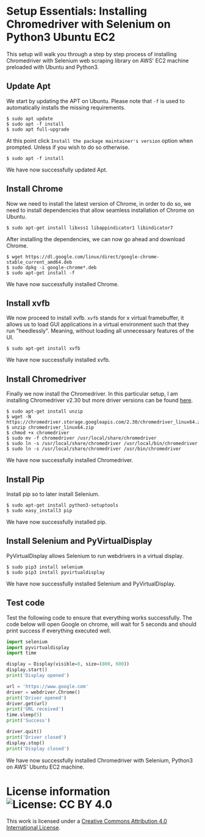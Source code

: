 # Setup Essentials: Installing Chromedriver with Selenium on Python3 Ubuntu EC2

This setup will walk you through a step by step process of installing Chromedriver with Selenium web scraping library on AWS' EC2 machine preloaded with Ubuntu and Python3.

## Update Apt
We start by updating the APT on Ubuntu. Please note that ```-f``` is used to automatically installs the missing requirements.
```
$ sudo apt update
$ sudo apt -f install
$ sudo apt full-upgrade
```
At this point click ```Install the package maintainer's version``` option when prompted. Unless if you wish to do so otherwise.
```
$ sudo apt -f install
```
We have now successfully updated Apt.

## Install Chrome
Now we need to install the latest version of Chrome, in order to do so, we need to install dependencies that allow seamless installation of Chrome on Ubuntu.
```
$ sudo apt-get install libxss1 libappindicator1 libindicator7
```
After installing the dependencies, we can now go ahead and download Chrome.
```
$ wget https://dl.google.com/linux/direct/google-chrome-stable_current_amd64.deb
$ sudo dpkg -i google-chrome*.deb
$ sudo apt-get install -f
```
We have now successfully installed Chrome.

## Install xvfb
We now proceed to install xvfb. ```xvfb``` stands for x virtual framebuffer, it allows us to load GUI applications in a virtual environment such that they run "heedlessly". Meaning, without loading all unnecessary features of the UI.
```
$ sudo apt-get install xvfb
```
We have now successfully installed xvfb.

## Install Chromedriver
Finally we now install the Chromedriver. In this particular setup, I am installing Chromedriver v2.30 but more driver versions can be found [here](https://chromedriver.storage.googleapis.com/index.html).
```
$ sudo apt-get install unzip
$ wget -N https://chromedriver.storage.googleapis.com/2.30/chromedriver_linux64.zip
$ unzip chromedriver_linux64.zip
$ chmod +x chromedriver
$ sudo mv -f chromedriver /usr/local/share/chromedriver
$ sudo ln -s /usr/local/share/chromedriver /usr/local/bin/chromedriver
$ sudo ln -s /usr/local/share/chromedriver /usr/bin/chromedriver
```
We have now successfully installed Chromedriver.

## Install Pip
Install pip so to later install Selenium.
```
$ sudo apt-get install python3-setuptools
$ sudo easy_install3 pip
```
We have now successfully installed pip.

## Install Selenium and PyVirtualDisplay
PyVirtualDisplay allows Selenium to run webdrivers in a virtual display.
```
$ sudo pip3 install selenium
$ sudo pip3 install pyvirtualdisplay
```
We have now successfully installed Selenium and PyVirtualDisplay.

## Test code
Test the following code to ensure that everything works successfully. The code below will open Google on chrome, will wait for 5 seconds and should print success if everything executed well.
```Python
import selenium
import pyvirtualdisplay
import time

display = Display(visible=0, size=(800, 600))
display.start()
print('Display opened')

url = 'https://www.google.com'
driver = webdriver.Chrome()
print('Driver opened')
driver.get(url)
print('URL received')
time.sleep(5)
print('Success')

driver.quit()
print('Driver closed')
display.stop()
print('Display closed')
```

We have now successfully installed Chromedriver with Selenium, Python3 on AWS' Ubuntu EC2 machine.

# License information ![License: CC BY 4.0](https://img.shields.io/badge/License-CC%20BY%204.0-lightgrey.svg)

This work is licensed under a [Creative Commons Attribution 4.0 International License](https://creativecommons.org/licenses/by/4.0/).
